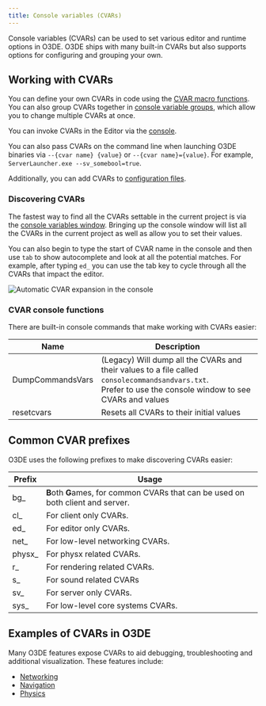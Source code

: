 ```yaml
---
title: Console variables (CVARs)
---
```


Console variables (CVARs) can be used to set various editor and runtime options in O3DE. O3DE ships with many built-in CVARs but also supports options for configuring and grouping your own.

## Working with CVARs

You can define your own CVARs in code using the [CVAR macro functions](/docs/user-guide/programming/az-console/#console-variables-cvars). You can also group CVARs together in [console variable groups](/docs/user-guide/editor/console-cvars-commands/#console-variable-groups), which allow you to change multiple CVARs at once. 

You can invoke CVARs in the Editor via the [console](/docs/user-guide/editor/console/).

You can also pass CVARs on the command line when launching O3DE binaries via `--{cvar name} {value}` or `--{cvar name}={value}`. For example, `ServerLauncher.exe --sv_somebool=true`.

Additionally, you can add CVARs to [configuration files](/docs/user-guide/editor/console/#configuring-console-variables-in-configuration-files).

### Discovering CVARs

The fastest way to find all the CVARs settable in the current project is via the [console variables window](/docs/user-guide/editor/console/#viewing-the-console-window). Bringing up the console window will list all the CVARs in the current project as well as allow you to set their values.

You can also begin to type the start of CVAR name in the console and then use `tab` to show autocomplete and look at all the potential matches. For example, after typing `ed_` you can use the tab key to cycle through all the CVARs that impact the editor.

![Automatic CVAR expansion in the console](/images/user-guide/appendix/cvars/console_autoexpand.png)

### CVAR console functions

There are built-in console commands that make working with CVARs easier:

| Name             | Description                                                                                                                                                   |
|------------------|---------------------------------------------------------------------------------------------------------------------------------------------------------------|
| DumpCommandsVars | (Legacy) Will dump all the CVARs and their values to a file called `consolecommandsandvars.txt`.<br/>Prefer to use the console window to see CVARs and values | 
| resetcvars       | Resets all CVARs to their initial values                                                                                                                      |

## Common CVAR prefixes

O3DE uses the following prefixes to make discovering CVARs easier:

| Prefix | Usage                                                                            |
|--------|----------------------------------------------------------------------------------|
| bg_    | **B**oth **G**ames, for common CVARs that can be used on both client and server. |
| cl_    | For client only CVARs.                                                           |
| ed_    | For editor only CVARs.                                                           |
| net_   | For low-level networking CVARs.                                                  |
| physx_ | For physx related CVARs.                                                         |
| r_     | For rendering related CVARs.                                                     |
| s_     | For sound related CVARs                                                          |
| sv_    | For server only CVARs.                                                           |
| sys_   | For low-level core systems CVARs.                                                |

## Examples of CVARs in O3DE

Many O3DE features expose CVARs to aid debugging, troubleshooting and additional visualization. These features include:

* [Networking](/docs/user-guide/networking/settings/)
* [Navigation](/docs/user-guide/interactivity/navigation-and-pathfinding/recast-navigation/#visualizing-the-navigation-mesh)
* [Physics](/docs/user-guide/interactivity/physics/debugging/#physx-debug-console-variables)
